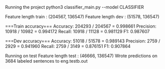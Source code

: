 Running the project
python3 classifier_main.py --model CLASSIFIER

Feature length  train : (204567, 136547)
Feature length  dev : (51578, 136547)

===Train accuracy===
Accuracy: 204293 / 204567 = 0.998661
Precision: 10918 / 10982 = 0.994172
Recall: 10918 / 11128 = 0.981129
F1: 0.987607

===Dev accuracy===
Accuracy: 51018 / 51578 = 0.989143
Precision: 2759 / 2929 = 0.941960
Recall: 2759 / 3149 = 0.876151
F1: 0.907864

Running on test
Feature length  test : (46666, 136547)
Wrote predictions on 3684 labeled sentences to eng.testb.out
